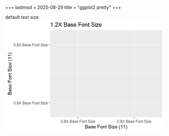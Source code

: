 +++
lastmod = 2025-08-29
title = "ggplot2 pretty"
+++

default text size
![alt text](images/demo-default-text-sizes-1.png)
